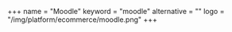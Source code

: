 +++
name = "Moodle"
keyword = "moodle"
alternative = ""
logo = "/img/platform/ecommerce/moodle.png"
+++
